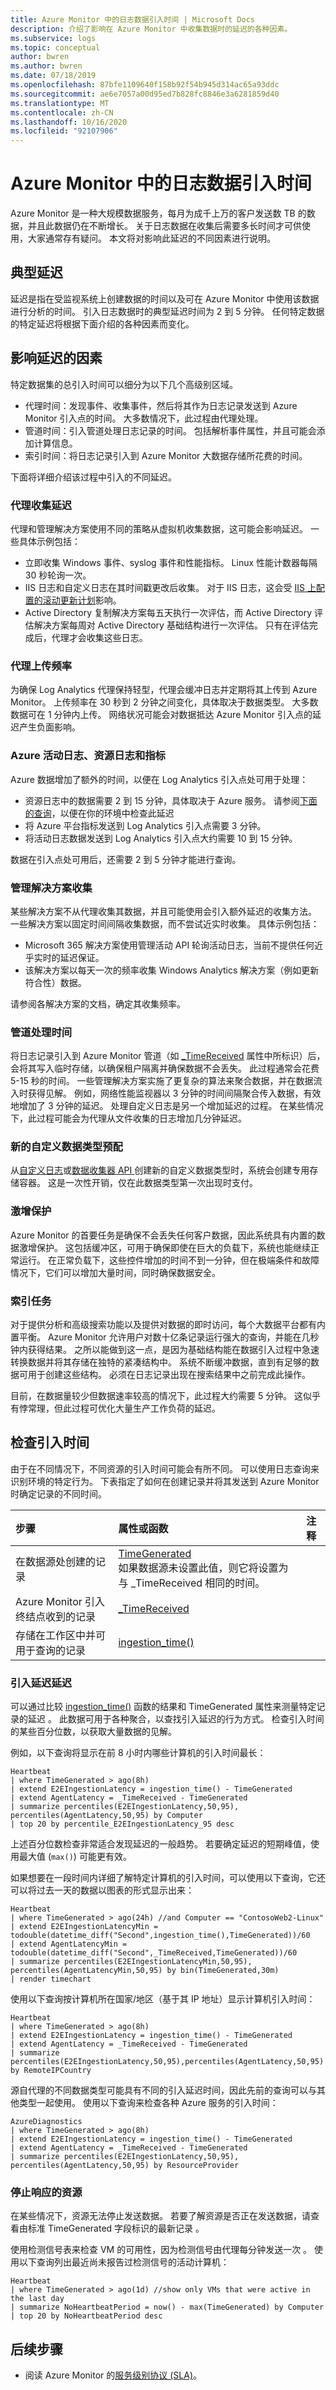```yaml
---
title: Azure Monitor 中的日志数据引入时间 | Microsoft Docs
description: 介绍了影响在 Azure Monitor 中收集数据时的延迟的各种因素。
ms.subservice: logs
ms.topic: conceptual
author: bwren
ms.author: bwren
ms.date: 07/18/2019
ms.openlocfilehash: 87bfe1109640f158b92f54b945d314ac65a93ddc
ms.sourcegitcommit: ae6e7057a00d95ed7b828fc8846e3a6281859d40
ms.translationtype: MT
ms.contentlocale: zh-CN
ms.lasthandoff: 10/16/2020
ms.locfileid: "92107906"
---
```

# <a name="log-data-ingestion-time-in-azure-monitor"></a>Azure Monitor 中的日志数据引入时间
Azure Monitor 是一种大规模数据服务，每月为成千上万的客户发送数 TB 的数据，并且此数据仍在不断增长。 关于日志数据在收集后需要多长时间才可供使用，大家通常存有疑问。 本文将对影响此延迟的不同因素进行说明。

## <a name="typical-latency"></a>典型延迟
延迟是指在受监视系统上创建数据的时间以及可在 Azure Monitor 中使用该数据进行分析的时间。 引入日志数据时的典型延迟时间为 2 到 5 分钟。 任何特定数据的特定延迟将根据下面介绍的各种因素而变化。


## <a name="factors-affecting-latency"></a>影响延迟的因素
特定数据集的总引入时间可以细分为以下几个高级别区域。 

- 代理时间：发现事件、收集事件，然后将其作为日志记录发送到 Azure Monitor 引入点的时间。 大多数情况下，此过程由代理处理。
- 管道时间：引入管道处理日志记录的时间。 包括解析事件属性，并且可能会添加计算信息。
- 索引时间：将日志记录引入到 Azure Monitor 大数据存储所花费的时间。

下面将详细介绍该过程中引入的不同延迟。

### <a name="agent-collection-latency"></a>代理收集延迟
代理和管理解决方案使用不同的策略从虚拟机收集数据，这可能会影响延迟。 一些具体示例包括：

- 立即收集 Windows 事件、syslog 事件和性能指标。 Linux 性能计数器每隔 30 秒轮询一次。
- IIS 日志和自定义日志在其时间戳更改后收集。 对于 IIS 日志，这会受 [IIS 上配置的滚动更新计划](data-sources-iis-logs.md)影响。 
- Active Directory 复制解决方案每五天执行一次评估，而 Active Directory 评估解决方案每周对 Active Directory 基础结构进行一次评估。 只有在评估完成后，代理才会收集这些日志。

### <a name="agent-upload-frequency"></a>代理上传频率
为确保 Log Analytics 代理保持轻型，代理会缓冲日志并定期将其上传到 Azure Monitor。 上传频率在 30 秒到 2 分钟之间变化，具体取决于数据类型。 大多数数据可在 1 分钟内上传。 网络状况可能会对数据抵达 Azure Monitor 引入点的延迟产生负面影响。

### <a name="azure-activity-logs-resource-logs-and-metrics"></a>Azure 活动日志、资源日志和指标
Azure 数据增加了额外的时间，以便在 Log Analytics 引入点处可用于处理：

- 资源日志中的数据需要 2 到 15 分钟，具体取决于 Azure 服务。 请参阅[下面的查询](#checking-ingestion-time)，以便在你的环境中检查此延迟
- 将 Azure 平台指标发送到 Log Analytics 引入点需要 3 分钟。
- 将活动日志数据发送到 Log Analytics 引入点大约需要 10 到 15 分钟。

数据在引入点处可用后，还需要 2 到 5 分钟才能进行查询。

### <a name="management-solutions-collection"></a>管理解决方案收集
某些解决方案不从代理收集其数据，并且可能使用会引入额外延迟的收集方法。 一些解决方案以固定时间间隔收集数据，而不尝试近实时收集。 具体示例包括：

- Microsoft 365 解决方案使用管理活动 API 轮询活动日志，当前不提供任何近乎实时的延迟保证。
- 该解决方案以每天一次的频率收集 Windows Analytics 解决方案（例如更新符合性）数据。

请参阅各解决方案的文档，确定其收集频率。

### <a name="pipeline-process-time"></a>管道处理时间
将日志记录引入到 Azure Monitor 管道（如 [_TimeReceived](./log-standard-columns.md#_timereceived) 属性中所标识）后，会将其写入临时存储，以确保租户隔离并确保数据不会丢失。 此过程通常会花费 5-15 秒的时间。 一些管理解决方案实施了更复杂的算法来聚合数据，并在数据流入时获得见解。 例如，网络性能监视器以 3 分钟的时间间隔聚合传入数据，有效地增加了 3 分钟的延迟。 处理自定义日志是另一个增加延迟的过程。 在某些情况下，此过程可能会为代理从文件收集的日志增加几分钟延迟。

### <a name="new-custom-data-types-provisioning"></a>新的自定义数据类型预配
从[自定义日志](data-sources-custom-logs.md)或[数据收集器 API ](data-collector-api.md)创建新的自定义数据类型时，系统会创建专用存储容器。 这是一次性开销，仅在此数据类型第一次出现时支付。

### <a name="surge-protection"></a>激增保护
Azure Monitor 的首要任务是确保不会丢失任何客户数据，因此系统具有内置的数据激增保护。 这包括缓冲区，可用于确保即使在巨大的负载下，系统也能继续正常运行。 在正常负载下，这些控件增加的时间不到一分钟，但在极端条件和故障情况下，它们可以增加大量时间，同时确保数据安全。

### <a name="indexing-time"></a>索引任务
对于提供分析和高级搜索功能以及提供对数据的即时访问，每个大数据平台都有内置平衡。 Azure Monitor 允许用户对数十亿条记录运行强大的查询，并能在几秒钟内获得结果。 之所以能做到这一点，是因为基础结构能在数据引入过程中急速转换数据并将其存储在独特的紧凑结构中。 系统不断缓冲数据，直到有足够的数据可用于创建这些结构。 必须在日志记录出现在搜索结果中之前完成此操作。

目前，在数据量较少但数据速率较高的情况下，此过程大约需要 5 分钟。 这似乎有悖常理，但此过程可优化大量生产工作负荷的延迟。



## <a name="checking-ingestion-time"></a>检查引入时间
由于在不同情况下，不同资源的引入时间可能会有所不同。 可以使用日志查询来识别环境的特定行为。 下表指定了如何在创建记录并将其发送到 Azure Monitor 时确定记录的不同时间。

| 步骤 | 属性或函数 | 注释 |
|:---|:---|:---|
| 在数据源处创建的记录 | [TimeGenerated](./log-standard-columns.md#timegenerated-and-timestamp) <br>如果数据源未设置此值，则它将设置为与 _TimeReceived 相同的时间。 |
| Azure Monitor 引入终结点收到的记录 | [_TimeReceived](./log-standard-columns.md#_timereceived) | |
| 存储在工作区中并可用于查询的记录 | [ingestion_time()](/azure/kusto/query/ingestiontimefunction) | |

### <a name="ingestion-latency-delays"></a>引入延迟延迟
可以通过比较 [ingestion_time()](/azure/kusto/query/ingestiontimefunction) 函数的结果和 TimeGenerated 属性来测量特定记录的延迟  。 此数据可用于各种聚合，以查找引入延迟的行为方式。 检查引入时间的某些百分位数，以获取大量数据的见解。 

例如，以下查询将显示在前 8 小时内哪些计算机的引入时间最长： 

``` Kusto
Heartbeat
| where TimeGenerated > ago(8h) 
| extend E2EIngestionLatency = ingestion_time() - TimeGenerated 
| extend AgentLatency = _TimeReceived - TimeGenerated 
| summarize percentiles(E2EIngestionLatency,50,95), percentiles(AgentLatency,50,95) by Computer 
| top 20 by percentile_E2EIngestionLatency_95 desc
```

上述百分位数检查非常适合发现延迟的一般趋势。 若要确定延迟的短期峰值，使用最大值 (`max()`) 可能更有效。

如果想要在一段时间内详细了解特定计算机的引入时间，可以使用以下查询，它还可以将过去一天的数据以图表的形式显示出来： 


``` Kusto
Heartbeat 
| where TimeGenerated > ago(24h) //and Computer == "ContosoWeb2-Linux"  
| extend E2EIngestionLatencyMin = todouble(datetime_diff("Second",ingestion_time(),TimeGenerated))/60 
| extend AgentLatencyMin = todouble(datetime_diff("Second",_TimeReceived,TimeGenerated))/60 
| summarize percentiles(E2EIngestionLatencyMin,50,95), percentiles(AgentLatencyMin,50,95) by bin(TimeGenerated,30m) 
| render timechart
```
 
使用以下查询按计算机所在国家/地区（基于其 IP 地址）显示计算机引入时间： 

``` Kusto
Heartbeat 
| where TimeGenerated > ago(8h) 
| extend E2EIngestionLatency = ingestion_time() - TimeGenerated 
| extend AgentLatency = _TimeReceived - TimeGenerated 
| summarize percentiles(E2EIngestionLatency,50,95),percentiles(AgentLatency,50,95) by RemoteIPCountry 
```
 
源自代理的不同数据类型可能具有不同的引入延迟时间，因此先前的查询可以与其他类型一起使用。 使用以下查询来检查各种 Azure 服务的引入时间： 

``` Kusto
AzureDiagnostics 
| where TimeGenerated > ago(8h) 
| extend E2EIngestionLatency = ingestion_time() - TimeGenerated 
| extend AgentLatency = _TimeReceived - TimeGenerated 
| summarize percentiles(E2EIngestionLatency,50,95), percentiles(AgentLatency,50,95) by ResourceProvider
```

### <a name="resources-that-stop-responding"></a>停止响应的资源 
在某些情况下，资源无法停止发送数据。 若要了解资源是否正在发送数据，请查看由标准 TimeGenerated 字段标识的最新记录  。  

使用检测信号表来检查 VM 的可用性，因为检测信号由代理每分钟发送一次  。 使用以下查询列出最近尚未报告过检测信号的活动计算机： 

``` Kusto
Heartbeat  
| where TimeGenerated > ago(1d) //show only VMs that were active in the last day 
| summarize NoHeartbeatPeriod = now() - max(TimeGenerated) by Computer  
| top 20 by NoHeartbeatPeriod desc 
```

## <a name="next-steps"></a>后续步骤
* 阅读 Azure Monitor 的[服务级别协议 (SLA)](https://azure.microsoft.com/support/legal/sla/log-analytics/v1_1/)。